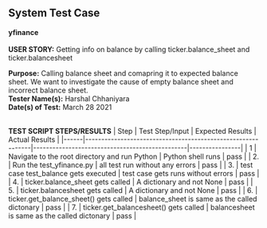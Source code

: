 ## System Test Case
**yfinance**<br><br>
**USER STORY:** Getting info on balance by calling ticker.balance_sheet and ticker.balancesheet

**Purpose:** Calling balance sheet and comapring it to expected balance sheet. We want to investigate the cause of empty balance sheet and incorrect balance sheet.<br>
**Tester Name(s):** Harshal Chhaniyara<br>
**Date(s) of Test:** March 28 2021<br><br>

**TEST SCRIPT STEPS/RESULTS**
| Step | Test Step/Input                                             | Expected Results                               | Actual Results |
|------|-------------------------------------------------------------|------------------------------------------------|----------------|
| 1    | Navigate to the root directory and run Python               | Python shell runs                              | pass           |
| 2.   | Run the test_yfinance.py                                    | all test run without any errors                | pass           |
| 3.   | test case test_balance gets executed 	                     | test case gets runs without errors             | pass           |
| 4.   | ticker.balance_sheet gets called    	                     | A dictionary and not None   		              | pass           |
| 5.   | ticker.balancesheet gets called 	                     	 | A dictionary and not None                      | pass           |
| 6.   | ticker.get_balance_sheet() gets called 	                 | balance_sheet is same as the called dictonary  | pass           |
| 7.   | ticker.get_balancesheet() gets called 	                     | balancesheet is same as the called dictonary   | pass           |